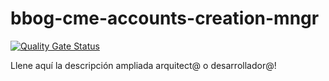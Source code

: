 # bbog-cme-accounts-creation-mngr

[![Quality Gate Status](https://sonarcloud.io/api/project_badges/measure?project=bbog-cme-accounts-creation-mngr&metric=alert_status&token=dceba761bb5cc8973cc8aad4d968ce5be7c572b6)](https://sonarcloud.io/summary/new_code?id=bbog-cme-accounts-creation-mngr)

Llene aquí la descripción ampliada arquitect@ o desarrollador@!
